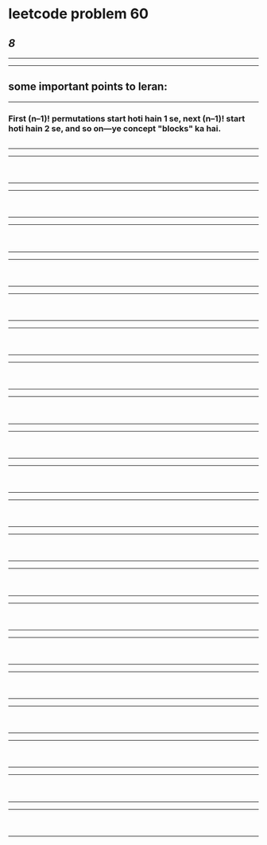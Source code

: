 # leetcode problem 60

***8***
---
*** *** 
---

## some important points to leran:

---
 ### First (n–1)! permutations start hoti hain 1 se, next (n–1)! start hoti hain 2 se, and so on—ye concept "blocks" ka hai.
```java


```
---
---
 #
```java


```
---
---
 #
```java


```
---
---
 #
```java


```
---
---
 #
```java


```
---
---
 #
```java


```
---
---
 #
```java


```
---
---
 #
```java


```
---
---
 #
```java


```
---
---
 #
```java


```
---
---
 #
```java


```
---
---
 #
```java


```
---
---
 #
```java


```
---
---
 #
```java


```
---
---
 #
```java


```
---
---
 #
```java


```
---
---
 #
```java


```
---
---
 #
```java


```
---
---
 #
```java


```
---
---
 #
```java


```
---
---
 #
```java


```
---